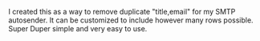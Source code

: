 I created this as a way to remove duplicate "title,email" for my SMTP autosender. It can be customized to include however many rows possible. Super Duper simple and very easy to use. 
